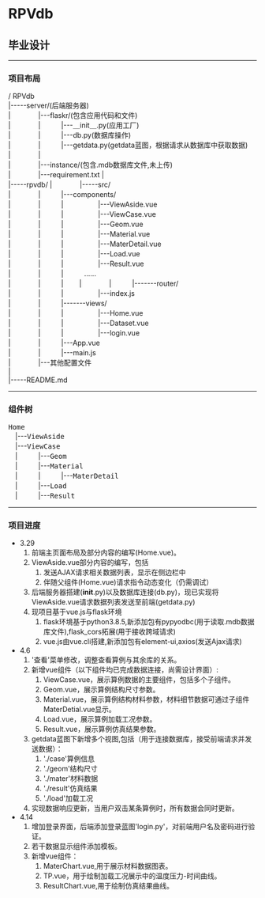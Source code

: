 # RPVdb
## 毕业设计

***

### 项目布局  
/ RPVdb  
|-----server/(后端服务器)  
|　　　　|---flaskr/(包含应用代码和文件)  
|　　　　|　　　|---＿init＿.py(应用工厂)  
|　　　　|　　　|---db.py(数据库操作)  
|　　　　|　　　|---getdata.py(getdata蓝图，根据请求从数据库中获取数据)  
|　　　　|  
|　　　　|---instance/(包含.mdb数据库文件,未上传)  
|　　　　|---requirement.txt 
|　　　　  
|-----rpvdb/ 
|　　　　|-----src/  
|　　　　|　　　|---components/  
|　　　　|　　　|　　　　　|---ViewAside.vue   
|　　　　|　　　|　　　　　|---ViewCase.vue    
|　　　　|　　　|　　　　　|---Geom.vue  
|　　　　|　　　|　　　　　|---Material.vue  
|　　　　|　　　|　　　　　|---MaterDetail.vue  
|　　　　|　　　|　　　　　|---Load.vue  
|　　　　|　　　|　　　　　|---Result.vue  
|　　　　|　　　|　　　......   
|　　　　|　　　|　　
|　　　　|　　　|-------router/   
|　　　　|　　　|　　　　　|---index.js  
|　　　　|　　　|-------views/   
|　　　　|　　　|　　　　　|---Home.vue   
|　　　　|　　　|　　　　　|---Dataset.vue   
|　　　　|　　　|　　　　　|---login.vue   
|　　　　|　　　|---App.vue  
|　　　　|　　　|---main.js  
|　　　　|---其他配置文件  
|  
|-----README.md  

***
### 组件树

<kbd>Home</kbd>  
　|---<kbd>ViewAside</kbd>  
　|---<kbd>ViewCase</kbd>  
　|　　　|---<kbd>Geom</kbd>  
　|　　　|---<kbd>Material</kbd>    
　|　　　|　　　|---<kbd>MaterDetail</kbd>   
　|　　　|---<kbd>Load</kbd>  
　|　　　|---<kbd>Result</kbd>  

***


### 项目进度  
+ 3.29  
    1. 前端主页面布局及部分内容的编写(Home.vue)。  
    2. ViewAside.vue部分内容的编写，包括  
       1. 发送AJAX请求相关数据列表，显示在侧边栏中  
       2. 伴随父组件(Home.vue)请求指令动态变化（仍需调试）  
    3. 后端服务器搭建(__init__.py)以及数据库连接(db.py)，现已实现将ViewAside.vue请求数据列表发送至前端(getdata.py)
    4. 现项目基于vue.js与flask环境  
        1. flask环境基于python3.8.5,新添加包有pypyodbc(用于读取.mdb数据库文件),flask_cors拓展(用于接收跨域请求)
        2. vue.js由vue.cli搭建,新添加包有element-ui,axios(发送Ajax请求)
+ 4.6  
    1. '查看'菜单修改，调整查看算例与其余库的关系。  
    2. 新增vue组件（以下组件均已完成数据连接，尚需设计界面）:  
        1. ViewCase.vue，展示算例数据的主要组件，包括多个子组件。
        2. Geom.vue，展示算例结构尺寸参数。
        3. Material.vue，展示算例结构材料参数，材料细节数据可通过子组件MaterDetial.vue显示。
        4. Load.vue，展示算例加载工况参数。
        5. Result.vue，展示算例仿真结果参数。
    3. getdata蓝图下新增多个视图,包括（用于连接数据库，接受前端请求并发送数据）：
        1. './case'算例信息
        2. './geom'结构尺寸
        3. './mater'材料数据
        4. './result'仿真结果
        5. './load'加载工况
    4. 实现数据响应更新，当用户双击某条算例时，所有数据会同时更新。  
+ 4.14   
    1. 增加登录界面，后端添加登录蓝图'login.py'，对前端用户名及密码进行验证。  
    2. 若干数据显示组件添加模板。  
    3. 新增vue组件：
        1. MaterChart.vue,用于展示材料数据图表。
        2. TP.vue，用于绘制加载工况展示中的温度压力-时间曲线。
        3. ResultChart.vue,用于绘制仿真结果曲线。

